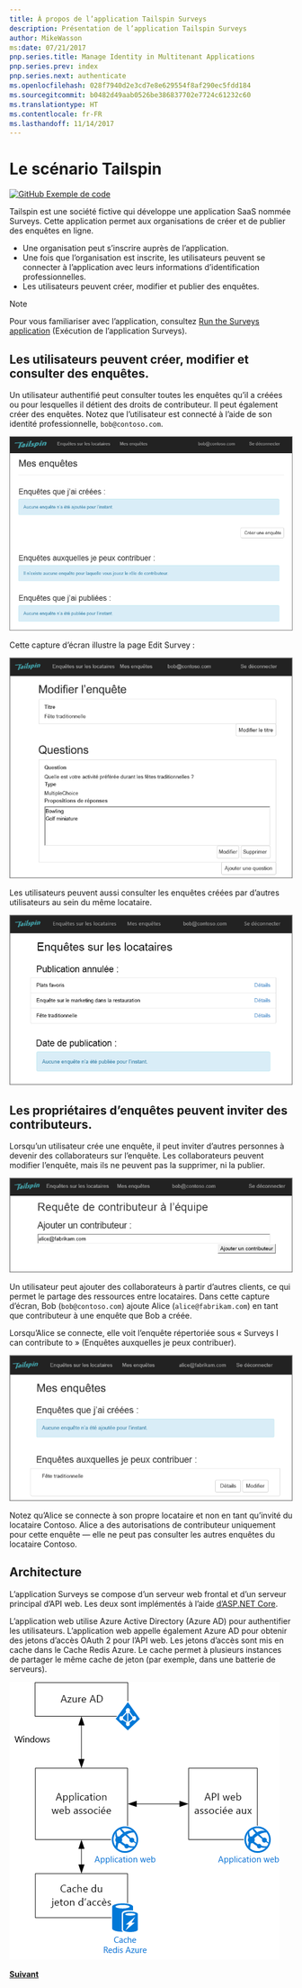 ```yaml
---
title: À propos de l’application Tailspin Surveys
description: Présentation de l’application Tailspin Surveys
author: MikeWasson
ms:date: 07/21/2017
pnp.series.title: Manage Identity in Multitenant Applications
pnp.series.prev: index
pnp.series.next: authenticate
ms.openlocfilehash: 028f7940d2e3cd7e8e629554f8af290ec5fdd184
ms.sourcegitcommit: b0482d49aab0526be386837702e7724c61232c60
ms.translationtype: HT
ms.contentlocale: fr-FR
ms.lasthandoff: 11/14/2017
---
```

# <a name="the-tailspin-scenario"></a>Le scénario Tailspin

[![GitHub](../_images/github.png) Exemple de code][sample application]

Tailspin est une société fictive qui développe une application SaaS nommée Surveys. Cette application permet aux organisations de créer et de publier des enquêtes en ligne.

* Une organisation peut s’inscrire auprès de l’application.
* Une fois que l’organisation est inscrite, les utilisateurs peuvent se connecter à l’application avec leurs informations d’identification professionnelles.
* Les utilisateurs peuvent créer, modifier et publier des enquêtes.

> [!NOTE]
> Pour vous familiariser avec l’application, consultez [Run the Surveys application] (Exécution de l’application Surveys).
> 
> 

## <a name="users-can-create-edit-and-view-surveys"></a>Les utilisateurs peuvent créer, modifier et consulter des enquêtes.
Un utilisateur authentifié peut consulter toutes les enquêtes qu’il a créées ou pour lesquelles il détient des droits de contributeur. Il peut également créer des enquêtes. Notez que l’utilisateur est connecté à l’aide de son identité professionnelle, `bob@contoso.com`.

![Application Surveys](./images/surveys-screenshot.png)

Cette capture d’écran illustre la page Edit Survey :

![Modifier l’enquête](./images/edit-survey.png)

Les utilisateurs peuvent aussi consulter les enquêtes créées par d’autres utilisateurs au sein du même locataire.

![Enquêtes client](./images/tenant-surveys.png)

## <a name="survey-owners-can-invite-contributors"></a>Les propriétaires d’enquêtes peuvent inviter des contributeurs.
Lorsqu’un utilisateur crée une enquête, il peut inviter d’autres personnes à devenir des collaborateurs sur l’enquête. Les collaborateurs peuvent modifier l’enquête, mais ils ne peuvent pas la supprimer, ni la publier.  

![Ajouter un collaborateur](./images/add-contributor.png)

Un utilisateur peut ajouter des collaborateurs à partir d’autres clients, ce qui permet le partage des ressources entre locataires. Dans cette capture d’écran, Bob (`bob@contoso.com`) ajoute Alice (`alice@fabrikam.com`) en tant que contributeur à une enquête que Bob a créée.

Lorsqu’Alice se connecte, elle voit l’enquête répertoriée sous « Surveys I can contribute to » (Enquêtes auxquelles je peux contribuer).

![Collaborateur de l’enquête](./images/contributor.png)

Notez qu’Alice se connecte à son propre locataire et non en tant qu’invité du locataire Contoso. Alice a des autorisations de contributeur uniquement pour cette enquête &mdash; elle ne peut pas consulter les autres enquêtes du locataire Contoso.

## <a name="architecture"></a>Architecture
L’application Surveys se compose d’un serveur web frontal et d’un serveur principal d’API web. Les deux sont implémentés à l’aide [d’ASP.NET Core].

L’application web utilise Azure Active Directory (Azure AD) pour authentifier les utilisateurs. L’application web appelle également Azure AD pour obtenir des jetons d’accès OAuth 2 pour l’API web. Les jetons d’accès sont mis en cache dans le Cache Redis Azure. Le cache permet à plusieurs instances de partager le même cache de jeton (par exemple, dans une batterie de serveurs).

![Architecture](./images/architecture.png)

[**Suivant**][authentication]

<!-- Links -->

[authentication]: authenticate.md

[Run the Surveys application]: ./run-the-app.md
[d’ASP.NET Core]: /aspnet/core
[sample application]: https://github.com/mspnp/multitenant-saas-guidance
